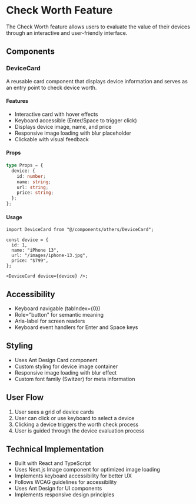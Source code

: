 # Check Worth Feature

The Check Worth feature allows users to evaluate the value of their devices through an interactive and user-friendly interface.

## Components

### DeviceCard

A reusable card component that displays device information and serves as an entry point to check device worth.

#### Features

- Interactive card with hover effects
- Keyboard accessible (Enter/Space to trigger click)
- Displays device image, name, and price
- Responsive image loading with blur placeholder
- Clickable with visual feedback

#### Props

```typescript
type Props = {
  device: {
    id: number;
    name: string;
    url: string;
    price: string;
  };
};
```

#### Usage

```tsx
import DeviceCard from "@/components/others/DeviceCard";

const device = {
  id: 1,
  name: "iPhone 13",
  url: "/images/iphone-13.jpg",
  price: "$799",
};

<DeviceCard device={device} />;
```

## Accessibility

- Keyboard navigable (tabIndex={0})
- Role="button" for semantic meaning
- Aria-label for screen readers
- Keyboard event handlers for Enter and Space keys

## Styling

- Uses Ant Design Card component
- Custom styling for device image container
- Responsive image loading with blur effect
- Custom font family (Switzer) for meta information

## User Flow

1. User sees a grid of device cards
2. User can click or use keyboard to select a device
3. Clicking a device triggers the worth check process
4. User is guided through the device evaluation process

## Technical Implementation

- Built with React and TypeScript
- Uses Next.js Image component for optimized image loading
- Implements keyboard accessibility for better UX
- Follows WCAG guidelines for accessibility
- Uses Ant Design for UI components
- Implements responsive design principles
